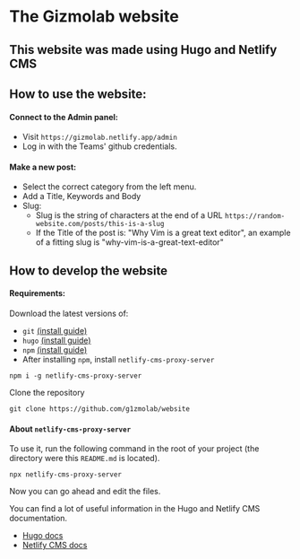 # The Gizmolab website

## This website was made using Hugo and Netlify CMS

## How to use the website:

#### Connect to the Admin panel:
  - Visit `https://gizmolab.netlify.app/admin`
  - Log in with the Teams' github credentials.

#### Make a new post:
  - Select the correct category from the left menu.
  - Add a Title, Keywords and Body
  - Slug: 
    - Slug is the string of characters at the end of a URL
    `https://random-website.com/posts/this-is-a-slug`
    - If the Title of the post is: "Why Vim is a great text editor", an example of a fitting slug is "why-vim-is-a-great-text-editor"

## How to develop the website

#### Requirements:

Download the latest versions of:
  - `git` [(install guide)](https://git-scm.com/downloads)
  - `hugo` [(install guide)](https://gohugo.io/getting-started/installing)
  - `npm` [(install guide)](https://docs.npmjs.com/downloading-and-installing-node-js-and-npm)
  - After installing `npm`, install `netlify-cms-proxy-server`
  ```
  npm i -g netlify-cms-proxy-server 
  ```
  
Clone the repository

```
git clone https://github.com/g1zmolab/website
```

#### About `netlify-cms-proxy-server`

To use it, run the following command in the root of your project (the directory were this `README.md` is located).

```
npx netlify-cms-proxy-server
```

Now you can go ahead and edit the files.

You can find a lot of useful information in the Hugo and Netlify CMS documentation.
  - [Hugo docs](https://gohugo.io/documentation/)
  - [Netlify CMS docs](https://www.netlifycms.org/docs/intro/)


 
